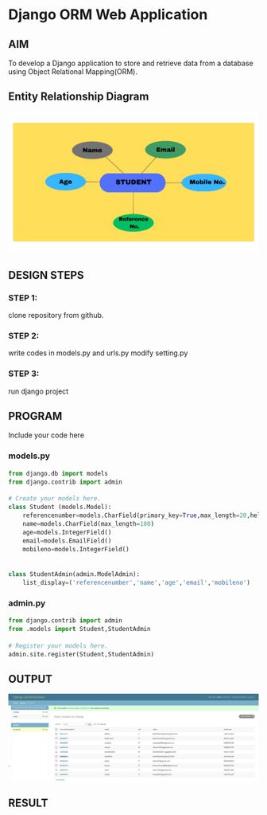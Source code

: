 # Django ORM Web Application

## AIM
To develop a Django application to store and retrieve data from a database using Object Relational Mapping(ORM).

## Entity Relationship Diagram

![erdiagram](./erdiagram.jpeg)

## DESIGN STEPS

### STEP 1:
clone repository from github.

### STEP 2:
write codes in models.py and urls.py modify setting.py

### STEP 3:
run django project

## PROGRAM

Include your code here

### models.py
```python
from django.db import models
from django.contrib import admin

# Create your models here.
class Student (models.Model):
    referencenumber=models.CharField(primary_key=True,max_length=20,help_text="reference number")
    name=models.CharField(max_length=100)
    age=models.IntegerField()
    email=models.EmailField()
    mobileno=models.IntegerField()


class StudentAdmin(admin.ModelAdmin):
    list_display=('referencenumber','name','age','email','mobileno')
```
### admin.py
```python
from django.contrib import admin
from .models import Student,StudentAdmin

# Register your models here.
admin.site.register(Student,StudentAdmin)
```
## OUTPUT

![output](./ormoutput.png)


## RESULT
